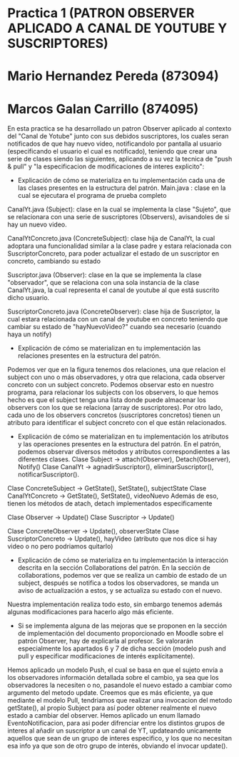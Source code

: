 # Practica 1 (PATRON OBSERVER APLICADO A CANAL DE YOUTUBE Y SUSCRIPTORES)
# Mario Hernandez Pereda (873094)
# Marcos Galan Carrillo (874095)

En esta practica se ha desarrollado un patron Observer aplicado al contexto del "Canal de Yotube" junto con sus debidos suscriptores, los cuales seran notificados de que hay nuevo video, notificandolo por pantalla al usuario (especificando el usuario el cual es notificado), teniendo que crear una serie de clases siendo las siguientes, aplicando a su vez la tecnica de "push & pull" y "la especificacion de modificaciones de interes explicito":

- Explicación de cómo se materializa en tu implementación cada una de las clases presentes en la estructura del patrón. 
Main.java : clase en la cual se ejecutara el programa de prueba completo

CanalYt.java (Subject): clase en la cual se implementa la clase "Sujeto", que se relacionara con una serie de suscriptores (Observers),
avisandoles de si hay un nuevo video.

CanalYtConcreto.java (ConcreteSubject): clase hija de CanalYt, la cual adoptara una funcionalidad similar a la clase padre y estara 
relacionada con SuscriptorConcreto, para poder actualizar el estado de un suscriptor en concreto, cambiando su estado

Suscriptor.java (Observer): clase en la que se implementa la clase "observador", que se relaciona con una sola instancia
de la clase CanalYt.java, la cual representa el canal de youtube al que está suscrito dicho usuario.

SuscriptorConcreto.java (ConcreteObserver): clase hija de Suscriptor, la cual estara relacionada con un canal de youtube en concreto
teniendo que cambiar su estado de "hayNuevoVideo?" cuando sea necesario (cuando haya un notify)
  
- Explicación de cómo se materializan en tu implementación las relaciones presentes en la estructura del patrón.

Podemos ver que en la figura tenemos dos relaciones, una que relacion el subject con uno o más observadores, y otra que relaciona,
cada observer concreto con un subject concreto.
Podemos observar esto en nuestro programa, para relacionar los subjects con los observers, lo que hemos hecho es que el subject
tenga una lista donde puede almacenar los observers con los que se relaciona (array de suscriptores).
Por otro lado, cada uno de los observers concretos (suscriptores concretos) tienen un atributo para identificar el subject
concreto con el que están relacionados.

- Explicación de cómo se materializan en tu implementación los atributos y las operaciones presentes en la estructura del patrón.
En el patrón, podemos observar diversos métodos y atributos correspondientes a las diferentes clases.
Clase Subject -> attach(Observer), Detach(Observer), Notify()
Clase CanalYt -> agnadirSuscriptor(), eliminarSuscriptor(), notificarSuscriptor().

Clase ConcreteSubject -> GetState(), SetState(), subjectState
Clase CanalYtConcreto -> GetState(), SetState(), videoNuevo
Además de eso, tienen los métodos de atach, detach implementados especificamente

Clase Observer -> Update()
Clase Suscriptor -> Update()

Clase ConcreteObserver -> Update(), observerState
Clase SuscriptorConcreto -> Update(), hayVideo (atributo que nos dice si hay video o no pero podriamos quitarlo)


- Explicación de cómo se materializa en tu implementación la interacción descrita en la sección Collaborations del patrón.
En la sección de collaborations, podemos ver que se realiza un cambio de estado de un subject, después se notifica a todos los observadores, se manda un aviso de actualización a estos, y se actualiza su estado con el nuevo.

Nuestra implementación realiza todo esto, sin embargo tenemos además algunas modificaciones para hacerlo algo más eficiente.

- Si se implementa alguna de las mejoras que se proponen en la sección de implementación del documento proporcionado en Moodle sobre el patrón Observer, hay
  de explicarla al profesor. Se valorarán especialmente los apartados 6 y 7 de dicha sección (modelo push and pull y especificar modificaciones de interés explícitamente).

Hemos aplicado un modelo Push, el cual se basa en que el sujeto envía a los observadores información detallada sobre el cambio, ya sea que los observadores la necesiten o no,
pasandole el nuevo estado a cambiar como argumento del metodo update. Creemos que es más eficiente, ya que mediante el modelo Pull, tendriamos que realizar una invocacion del metodo getState(), al propio Subject para así poder obtener realmente el nuevo estado a cambiar del observer. Hemos aplicado un enum llamado EventoNotificacion, para asi poder difrenciar entre los distintos grupos de interes al añadir un suscriptor a un canal de YT, updateando unicamente aquellos que sean de un grupo de interes especifico, y los que no necesitan esa info ya que son de otro grupo de interés, obviando el invocar update().





